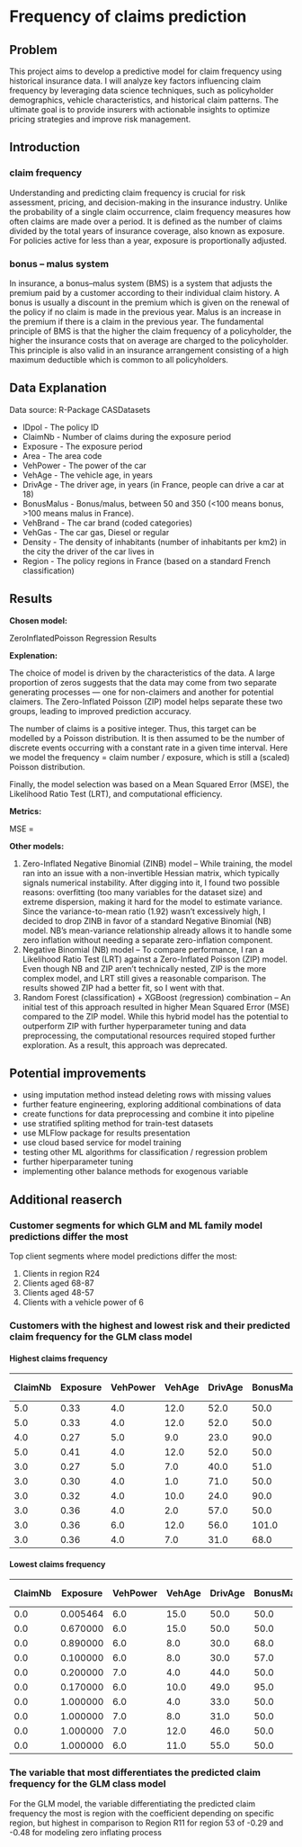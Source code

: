 # Frequency of claims prediction

## Problem
This project aims to develop a predictive model for claim frequency using historical insurance data. I will analyze key factors influencing claim frequency by leveraging data science techniques, such as policyholder demographics, vehicle characteristics, and historical claim patterns. The ultimate goal is to provide insurers with actionable insights to optimize pricing strategies and improve risk management.

## Introduction

### claim frequency
Understanding and predicting claim frequency is crucial for risk assessment, pricing, and decision-making in the insurance industry. Unlike the probability of a single claim occurrence, claim frequency measures how often claims are made over a period. It is defined as the number of claims divided by the total years of insurance coverage, also known as exposure. For policies active for less than a year, exposure is proportionally adjusted.

### bonus – malus system
In insurance, a bonus–malus system (BMS) is a system that adjusts the premium paid by a customer according to their individual claim history. A bonus is usually a discount in the premium which is given on the renewal of the policy if no claim is made in the previous year. Malus is an increase in the premium if there is a claim in the previous year. The fundamental principle of BMS is that the higher the claim frequency of a policyholder, the higher the insurance costs that on average are charged to the policyholder. This principle is also valid in an insurance arrangement consisting of a high maximum deductible which is common to all policyholders.

## Data Explanation
Data source: R-Package CASDatasets

- IDpol - The policy ID
- ClaimNb - Number of claims during the exposure period
- Exposure - The exposure period
- Area - The area code
- VehPower - The power of the car
- VehAge - The vehicle age, in years
- DrivAge - The driver age, in years (in France, people can drive a car at 18)
- BonusMalus - Bonus/malus, between 50 and 350 (<100 means bonus, >100 means malus in France). 
- VehBrand - The car brand (coded categories)
- VehGas - The car gas, Diesel or regular
- Density - The density of inhabitants (number of inhabitants per km2) in the city the driver of the car lives in
- Region - The policy regions in France (based on a standard French classification)


## Results
**Chosen model:** 

ZeroInflatedPoisson Regression Results                    

**Explenation:** 

The choice of model is driven by the characteristics of the data. A large proportion of zeros suggests that the data may come from two separate generating processes — one for non-claimers and another for potential claimers. The Zero-Inflated Poisson (ZIP) model helps separate these two groups, leading to improved prediction accuracy.

The number of claims is a positive integer. Thus, this target can be modelled by a Poisson distribution. It is then assumed to be the number of discrete events occurring with a constant rate in a given time interval. Here we model the frequency = claim number / exposure, which is still a (scaled) Poisson distribution.

Finally, the model selection was based on a Mean Squared Error (MSE), the Likelihood Ratio Test (LRT), and computational efficiency.

**Metrics:** 

MSE = 

**Other models:**

1. Zero-Inflated Negative Binomial (ZINB) model – While training, the model ran into an issue with a non-invertible Hessian matrix, which typically signals numerical instability. After digging into it, I found two possible reasons: overfitting (too many variables for the dataset size) and extreme dispersion, making it hard for the model to estimate variance. Since the variance-to-mean ratio (1.92) wasn’t excessively high, I decided to drop ZINB in favor of a standard Negative Binomial (NB) model. NB’s mean-variance relationship already allows it to handle some zero inflation without needing a separate zero-inflation component.
2. Negative Binomial (NB) model – To compare performance, I ran a Likelihood Ratio Test (LRT) against a Zero-Inflated Poisson (ZIP) model. Even though NB and ZIP aren’t technically nested, ZIP is the more complex model, and LRT still gives a reasonable comparison. The results showed ZIP had a better fit, so I went with that.
3. Random Forest (classification) + XGBoost (regression) combination – An initial test of this approach resulted in higher Mean Squared Error (MSE) compared to the ZIP model. While this hybrid model has the potential to outperform ZIP with further hyperparameter tuning and data preprocessing, the computational resources required stoped further exploration. As a result, this approach was deprecated.

## Potential improvements
- using imputation method instead deleting rows with missing values
- further feature engineering, exploring additional combinations of data
- create functions for data preprocessing and combine it into pipeline
- use stratified spliting method for train-test datasets
- use MLFlow package for results presentation
- use cloud based service for model training
- testing other ML algorithms for classification / regression problem
- further hiperparameter tuning
- implementing other balance methods for exogenous variable

## Additional reaserch
### Customer segments for which GLM and ML family model predictions differ the most
Top client segments where model predictions differ the most:
1. Clients in region R24
2. Clients aged 68-87
3. Clients aged 48-57
4. Clients with a vehicle power of 6

### Customers with the highest and lowest risk and their predicted claim frequency for the GLM class model

#### Highest claims frequency
|ClaimNb | Exposure | VehPower | VehAge | DrivAge | BonusMalus | Density | Area | VehBrand | VehGas | Region | ClaimFrequency| Ptredicted ClaimFrequency|
|--------|----------|----------|--------|---------|------------|---------|------|----------|--------|--------|---------------|--------------------------|
|5.0|0.33|4.0|12.0|52.0|50.0|824.0|D|B1|Regular|R91|15.151515|0.054610|
|5.0|	0.33|	4.0|	12.0|	52.0|	50.0|	824.0|	D|	B1|	Regular|	R91|	15.151515|0.047506|
|4.0|	0.27|	5.0|	9.0|	23.0|	90.0|	6924.0|	E|	B3|	Diesel|	R11|	14.814815|0.047506|
|5.0|	0.41|	4.0|	12.0|	52.0|	50.0|	824.0|	D|	B1|	Regular|	R91|	12.195122|0.102723|
|3.0|	0.27|	5.0|	7.0|	40.0|	51.0|	403.0|	C|	B2|	Diesel|	R91|	11.111111|0.047506|
|3.0|	0.30|	4.0|	1.0|	71.0|	50.0|	42.0|	A|	B12|	Regular|	R52|	10.000000|0.042753|
|3.0|	0.32|	4.0|	10.0|	24.0|	90.0|	1955.0|	D|	B1|	Regular|	R94|	9.375000|0.089862|
|3.0|	0.36|	4.0|	2.0|	57.0|	50.0|	1217.0|	D|	B4|	Regular|	R82|	8.333333|0.111204|
|3.0|	0.36|	6.0|	12.0|	56.0|	101.0|	9307.0|	E|	B1|	Diesel|	R82|	8.333333|0.167211|
|3.0|	0.36|	4.0|	7.0|	31.0|	68.0|	1974.0|	D|	B2|	Diesel|	R54|	8.333333|0.079642|

#### Lowest claims frequency
|ClaimNb|	Exposure|	VehPower|	VehAge|	DrivAge|	BonusMalus|	Density|	Area|	VehBrand|	VehGas|	Region|	ClaimFrequency| Ptredicted ClaimFrequency|
|-------|---------|---------|-------|--------|------------|--------|------|---------|-------|-------|---------------|--------------------------|
|0.0|	0.005464|	6.0|	15.0|	50.0|	50.0|	29.0|	A|	B2|	Diesel|	R24|	0.0|0.050133|
|0.0|	0.670000|	6.0|	15.0|	50.0|	50.0|	29.0|	A|	B2|	Diesel|	R24|	0.0|0.050133|
|0.0|	0.890000|	6.0|	8.0|	30.0|	68.0|	48.0|	A|	B1|	Diesel|	R53|	0.0|0.079624|
|0.0|	0.100000|	6.0|	8.0|	30.0|	57.0|	48.0|	A|	B1|	Diesel|	R53|	0.0|0.062471|
|0.0|	0.200000|	7.0|	4.0|	44.0|	50.0|	56.0|	B|	B14|	Diesel|	R24|	0.0|0.065780|
|0.0|	0.170000|	6.0|	10.0|	49.0|	95.0|	26.0|	A|	B3|	Diesel|	R24|	0.0|0.136230|
|0.0|	1.000000|	6.0|	4.0|	33.0|	50.0|	16.0|	A|	B1|	Diesel|	R24|	0.0|0.056763|
|0.0|	1.000000|	7.0|	8.0|	31.0|	50.0|	17.0|	A|	B5|	Diesel|	R24|	0.0|0.054351|
|0.0|	1.000000|	7.0|	12.0|	46.0|	50.0|	126.0|	C|	B5|	Diesel|	R24|	0.0|0.059531|
|0.0|	1.000000|	6.0|	11.0|	55.0|	50.0|	67.0|	B|	B1|	Diesel|	R24|	0.0|0.060730|


### The variable that most differentiates the predicted claim frequency for the GLM class model
For the GLM model, the variable differentiating the predicted claim frequency the most is region with the coefficient depending on specific region, but highest in comparison to Region R11 for region 53 of -0.29 and -0.48 for modeling zero inflating process
